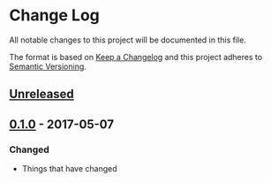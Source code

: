 # Change Log
All notable changes to this project will be documented in this file.

The format is based on [Keep a Changelog](http://keepachangelog.com/)
and this project adheres to [Semantic Versioning](http://semver.org/).


## [Unreleased][]

## [0.1.0][] - 2017-05-07
### Changed
- Things that have changed


[Unreleased]: https://github.com/madou/react-debounce-decorator/compare/v0.1.0...HEAD
[0.1.0]: https://github.com/madou/react-debounce-decorator/tree/v0.1.0